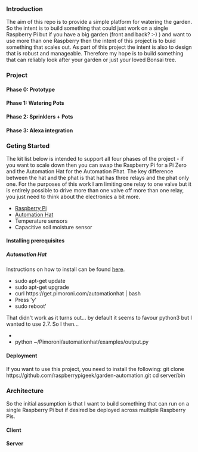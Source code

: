 <h3>Introduction</h3>
The aim of this repo is to provide a simple platform for watering the garden. So the intent is to build something that could just work on a single
Raspberry Pi but if you have a big garden (front and back? :-) ) and want to use more than one Raspberry then the intent of this project is to buid something that scales out.
As part of this project the intent is also to design that is robust and manageable. Therefore my hope is to build something that can reliably look after your garden or just your loved Bonsai tree.
<h3>Project</h3>

<h4>Phase 0: Prototype</h4>
<h4>Phase 1: Watering Pots</h4>
<h4>Phase 2: Sprinklers + Pots</h4>
<h4>Phase 3: Alexa integration</h4>

<h3>Geting Started</h3>
The kit list below is intended to support all four phases of the project - if you want to scale down then you can swap the Raspberry Pi for a Pi Zero and the Automation Hat for the Automation Phat. The key difference between
the hat and the phat is that hat has three relays and the phat only one. For the purposes of this work I am limiting one relay to one valve but it is entirely possible to drive more than one valve off more than one relay, you just need to think about the
electronics a bit more.
<ul>
<li><a href="https://www.raspberrypi.org/">Raspberry Pi</a></li>
<li><a href="https://shop.pimoroni.com/products/automation-hat">Automation Hat</a></li>
<li>Temperature sensors</li>
<li>Capacitive soil moisture sensor</li>
</ul>

<h4>Installing prerequisites</h4>

<h5>Automation Hat</h5>
Instructions on how to install can be found <a href="https://learn.pimoroni.com/tutorial/sandyj/getting-started-with-automation-hat-and-phat">here</a>.
<ul>
<li>sudo apt-get update</li>
<li>sudo apt-get upgrade</li>
<li>curl https://get.pimoroni.com/automationhat | bash</li>
<li>Press 'y'</li>
<li>sudo reboot'</li>
</ul>
That didn't work as it turns out... by default it seems to favour python3 but I wanted to use 2.7. So  I then...
<ul>
<li><sudo pip2.7 install automationhat</li>
<li>python ~/Pimoroni/automationhat/examples/output.py</li>
</ul>


<h4>Deployment</h4>
If you want to use this project, you need to install the following: 
    git clone https://github.com/raspberrypigeek/garden-automation.git
    cd server/bin

<h3>Architecture</h3>
So the initial assumption is that I want to build something that can run on a single Raspberry Pi but if desired be deployed across multiple Raspberry Pis.


<h4>Client</h4>

<h4>Server</h4>
